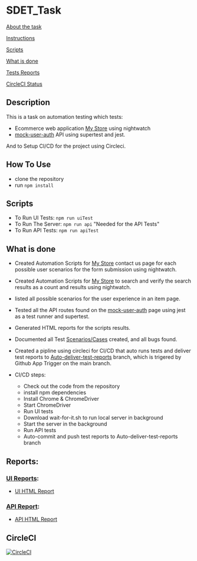 # SDET_Task

[About the task](#Description)

[Instructions](#How-To-Use)

[Scripts](#Scripts)

[What is done](#EndPoints)

[Tests Reports](#Reports)

[CircleCI Status](#CircleCI)

## Description

This is a task on automation testing which tests:
- Ecommerce web application [My Store](http://automationpractice.multiformis.com/index.php) using nightwatch
- [mock-user-auth](https://www.npmjs.com/package/mock-user-auth) API using supertest and jest.

And to Setup CI/CD for the project using Circleci.

## How To Use

- clone the repository
- run `npm install`

## Scripts

- To Run UI Tests:
`npm run uiTest`
- To Run The Server:
`npm run api` "Needed for the API Tests"
- To Run API Tests:
`npm run apiTest` 

## What is done

- Created Automation Scripts for [My Store](http://automationpractice.multiformis.com/index.php) contact us page for each possible user 
scenarios for the form submission using nightwatch.

- Created Automation Scripts for [My Store](http://automationpractice.multiformis.com/index.php) to search and verify the search 
results as a count and results using nightwatch.

- listed all possible scenarios for the user experience in an item page.

- Tested all the API routes found on the [mock-user-auth](https://www.npmjs.com/package/mock-user-auth) page using jest as a test runner and supertest.

- Generated HTML reports for the scripts results.

- Documented all Test [Scenarios/Cases](UI/README.md) created, and all bugs found.

- Created a pipline using circleci for CI/CD that auto runs tests and deliver test reports to [Auto-deliver-test-reports](https://github.com/yasser1412/SDET_Task/tree/Auto-deliver-test-reports) branch, which is trigered by Github App Trigger on the main branch.

- CI/CD steps:       
    - Check out the code from the repository
    - install npm dependencies
    - Install Chrome & ChromeDriver
    - Start ChromeDriver
    - Run UI tests
    - Download wait-for-it.sh to run local server in background
    - Start the server in the background
    - Run API tests
    - Auto-commit and push test reports to Auto-deliver-test-reports branch

## Reports:

### [UI Reports](https://github.com/yasser1412/SDET_Task/tree/Auto-deliver-test-reports/UI/nightwatchReports):

- [UI HTML Report](https://rawcdn.githack.com/yasser1412/SDET_Task/40c4211c763d3f67e7398adabd82787176df5d0d/UI/nightwatchReports/nightwatch-html-report/index.html) 

### [API Report](https://github.com/yasser1412/SDET_Task/tree/Auto-deliver-test-reports/API/jestReports):

- [API HTML Report](https://rawcdn.githack.com/yasser1412/SDET_Task/40c4211c763d3f67e7398adabd82787176df5d0d/API/jestReports/test-report.html) 


## CircleCI

[![CircleCI](https://dl.circleci.com/status-badge/img/circleci/LgsvRoaq5MEhhr3WczjEaY/KWEpHFu6aSm31qvFHbxHB/tree/main.svg?style=svg)](https://dl.circleci.com/status-badge/redirect/circleci/LgsvRoaq5MEhhr3WczjEaY/KWEpHFu6aSm31qvFHbxHB/tree/main)
